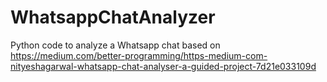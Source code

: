 # WhatsappChatAnalyzer
Python code to analyze a Whatsapp chat based on https://medium.com/better-programming/https-medium-com-nityeshagarwal-whatsapp-chat-analyser-a-guided-project-7d21e033109d
